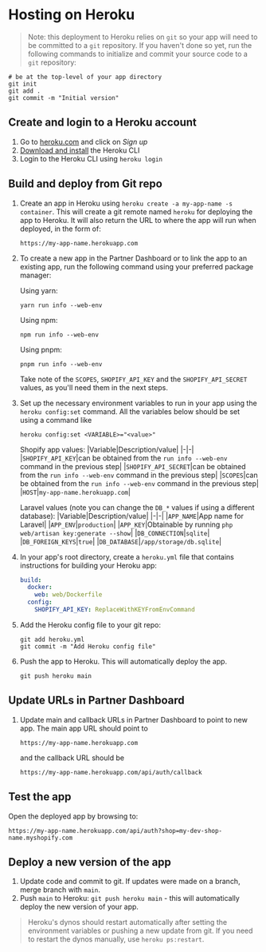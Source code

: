 # Hosting on Heroku

> Note: this deployment to Heroku relies on `git` so your app will need to be committed to a `git` repository. If you haven't done so yet, run the following commands to initialize and commit your source code to a `git` repository:

```shell
# be at the top-level of your app directory
git init
git add .
git commit -m "Initial version"
```

## Create and login to a Heroku account

1. Go to [heroku.com](https://heroku.com) and click on _Sign up_
1. [Download and install](https://devcenter.heroku.com/articles/heroku-cli#install-the-heroku-cli) the Heroku CLI
1. Login to the Heroku CLI using `heroku login`

## Build and deploy from Git repo

1. Create an app in Heroku using `heroku create -a my-app-name -s container`. This will create a git remote named `heroku` for deploying the app to Heroku. It will also return the URL to where the app will run when deployed, in the form of:

    ```text
    https://my-app-name.herokuapp.com
    ```

1. To create a new app in the Partner Dashboard or to link the app to an existing app, run the following command using your preferred package manager:

    Using yarn:

    ```shell
    yarn run info --web-env
    ```

    Using npm:

    ```shell
    npm run info --web-env
    ```

    Using pnpm:

    ```shell
    pnpm run info --web-env
    ```

    Take note of the `SCOPES`, `SHOPIFY_API_KEY` and the `SHOPIFY_API_SECRET` values, as you'll need them in the next steps.

1. Set up the necessary environment variables to run in your app using the `heroku config:set` command. All the variables below should be set using a command like

    ```shell
    heroku config:set <VARIABLE>="<value>"
    ```

    Shopify app values:
    |Variable|Description/value|
    |-|-|
    |`SHOPIFY_API_KEY`|can be obtained from the `run info --web-env` command in the previous step|
    |`SHOPIFY_API_SECRET`|can be obtained from the `run info --web-env` command in the previous step|
    |`SCOPES`|can be obtained from the `run info --web-env` command in the previous step|
    |`HOST`|`my-app-name.herokuapp.com`|

    Laravel values (note you can change the `DB_*` values if using a different database):
    |Variable|Description/value|
    |-|-|
    |`APP_NAME`|App name for Laravel|
    |`APP_ENV`|`production`|
    |`APP_KEY`|Obtainable by running `php web/artisan key:generate --show`|
    |`DB_CONNECTION`|`sqlite`|
    |`DB_FOREIGN_KEYS`|`true`|
    |`DB_DATABASE`|`/app/storage/db.sqlite`|

1. In your app's root directory, create a `heroku.yml` file that contains instructions for building your Heroku app:

    ```yaml
    build:
      docker:
        web: web/Dockerfile
      config:
        SHOPIFY_API_KEY: ReplaceWithKEYFromEnvCommand
    ```

1. Add the Heroku config file to your git repo:

    ```shell
    git add heroku.yml
    git commit -m "Add Heroku config file"
    ```

1. Push the app to Heroku. This will automatically deploy the app.

    ```shell
    git push heroku main
    ```

## Update URLs in Partner Dashboard

1. Update main and callback URLs in Partner Dashboard to point to new app. The main app URL should point to

    ```text
    https://my-app-name.herokuapp.com
    ```

    and the callback URL should be

    ```text
    https://my-app-name.herokuapp.com/api/auth/callback
    ```

## Test the app

Open the deployed app by browsing to:

```text
https://my-app-name.herokuapp.com/api/auth?shop=my-dev-shop-name.myshopify.com
```

## Deploy a new version of the app

1. Update code and commit to git. If updates were made on a branch, merge branch with `main`.
1. Push `main` to Heroku: `git push heroku main` - this will automatically deploy the new version of your app.

> Heroku's dynos should restart automatically after setting the environment variables or pushing a new update from git. If you need to restart the dynos manually, use `heroku ps:restart`.
